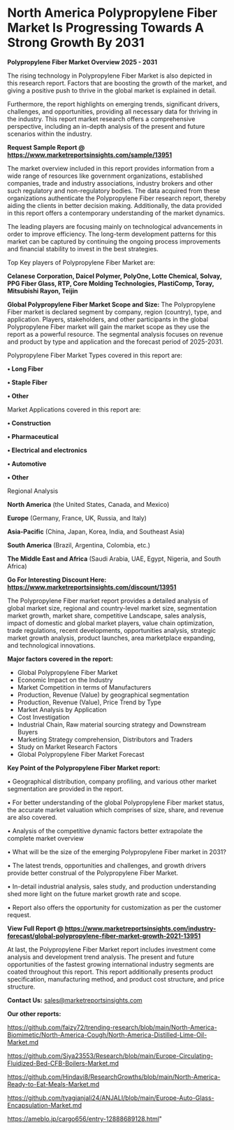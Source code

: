 # North America Polypropylene Fiber Market Is Progressing Towards A Strong Growth By 2031

<Strong> Polypropylene Fiber Market Overview 2025 - 2031</strong>

The rising technology in Polypropylene Fiber Market is also depicted in this research report. Factors that are boosting the growth of the market, and giving a positive push to thrive in the global market is explained in detail.

Furthermore, the report highlights on emerging trends, significant drivers, challenges, and opportunities, providing all necessary data for thriving in the industry. This report market research offers a comprehensive perspective, including an in-depth analysis of the present and future scenarios within the industry.

<strong>Request Sample Report @ <a href=https://www.marketreportsinsights.com/sample/13951>https://www.marketreportsinsights.com/sample/13951</a></strong>

The market overview included in this report provides information from a wide range of resources like government organizations, established companies, trade and industry associations, industry brokers and other such regulatory and non-regulatory bodies. The data acquired from these organizations authenticate the Polypropylene Fiber research report, thereby aiding the clients in better decision making. Additionally, the data provided in this report offers a contemporary understanding of the market dynamics.

The leading players are focusing mainly on technological advancements in order to improve efficiency. The long-term development patterns for this market can be captured by continuing the ongoing process improvements and financial stability to invest in the best strategies.

Top Key players of Polypropylene Fiber Market are:

<strong>Celanese Corporation, Daicel Polymer, PolyOne, Lotte Chemical, Solvay, PPG Fiber Glass, RTP, Core Molding Technologies, PlastiComp, Toray, Mitsubishi Rayon, Teijin</strong>

<strong><b>Global Polypropylene Fiber Market Scope and Size:</b></strong>
The Polypropylene Fiber market is declared segment by company, region (country), type, and application. Players, stakeholders, and other participants in the global Polypropylene Fiber market will gain the market scope as they use the report as a powerful resource. The segmental analysis focuses on revenue and product by type and application and the forecast period of 2025-2031.

Polypropylene Fiber Market Types covered in this report are:

<strong>• Long Fiber

• Staple Fiber

• Other</strong>

Market Applications covered in this report are:

<strong>• Construction

• Pharmaceutical

• Electrical and electronics

• Automotive

• Other</strong> 

Regional Analysis

<strong>North America</strong> (the United States, Canada, and Mexico)

<strong>Europe</strong> (Germany, France, UK, Russia, and Italy)

<strong>Asia-Pacific</strong> (China, Japan, Korea, India, and Southeast Asia)

<strong>South America</strong> (Brazil, Argentina, Colombia, etc.)

<strong>The Middle East and Africa</strong> (Saudi Arabia, UAE, Egypt, Nigeria, and South Africa)

<strong>Go For Interesting Discount Here: <a href=https://www.marketreportsinsights.com/discount/13951>https://www.marketreportsinsights.com/discount/13951</a></strong>

The Polypropylene Fiber market report provides a detailed analysis of global market size, regional and country-level market size, segmentation market growth, market share, competitive Landscape, sales analysis, impact of domestic and global market players, value chain optimization, trade regulations, recent developments, opportunities analysis, strategic market growth analysis, product launches, area marketplace expanding, and technological innovations.

<strong><b>Major factors covered in the report:</b></strong>
<ul>
  <li>Global Polypropylene Fiber Market </li>
  <li>Economic Impact on the Industry</li>
  <li>Market Competition in terms of Manufacturers</li>
  <li>Production, Revenue (Value) by geographical segmentation</li>
  <li>Production, Revenue (Value), Price Trend by Type</li>
  <li>Market Analysis by Application</li>
  <li>Cost Investigation</li>
  <li>Industrial Chain, Raw material sourcing strategy and Downstream Buyers</li>
  <li>Marketing Strategy comprehension, Distributors and Traders</li>
  <li>Study on Market Research Factors</li>
  <li>Global Polypropylene Fiber Market Forecast</li>
</ul>

<strong><b>Key Point of the Polypropylene Fiber Market report:</b></strong>

• Geographical distribution, company profiling, and various other market segmentation are provided in the report.

• For better understanding of the global Polypropylene Fiber market status, the accurate market valuation which comprises of size, share, and revenue are also covered.

• Analysis of the competitive dynamic factors better extrapolate the complete market overview

• What will be the size of the emerging Polypropylene Fiber market in 2031?

• The latest trends, opportunities and challenges, and growth drivers provide better construal of the Polypropylene Fiber Market.

• In-detail industrial analysis, sales study, and production understanding shed more light on the future market growth rate and scope.

• Report also offers the opportunity for customization as per the customer request.

<strong><b>View Full Report @ <a href=https://www.marketreportsinsights.com/industry-forecast/global-polypropylene-fiber-market-growth-2021-13951>https://www.marketreportsinsights.com/industry-forecast/global-polypropylene-fiber-market-growth-2021-13951</a></b></strong>


At last, the Polypropylene Fiber Market report includes investment come analysis and development trend analysis. The present and future opportunities of the fastest growing international industry segments are coated throughout this report. This report additionally presents product specification, manufacturing method, and product cost structure, and price structure.

<strong>Contact Us:</strong>
sales@marketreportsinsights.com

<strong>Our other reports:</strong>

<a href=https://github.com/faizy72/trending-research/blob/main/North-America-Biomimetic/North-America-Cough/North-America-Distilled-Lime-Oil-Market.md>https://github.com/faizy72/trending-research/blob/main/North-America-Biomimetic/North-America-Cough/North-America-Distilled-Lime-Oil-Market.md</a>

<a href=https://github.com/Siya23553/Research/blob/main/Europe-Circulating-Fluidized-Bed-CFB-Boilers-Market.md>https://github.com/Siya23553/Research/blob/main/Europe-Circulating-Fluidized-Bed-CFB-Boilers-Market.md</a>

<a href=https://github.com/Hindavi8/ResearchGrowths/blob/main/North-America-Ready-to-Eat-Meals-Market.md>https://github.com/Hindavi8/ResearchGrowths/blob/main/North-America-Ready-to-Eat-Meals-Market.md</a>

<a href=https://github.com/tyagianjali24/ANJALI/blob/main/Europe-Auto-Glass-Encapsulation-Market.md>https://github.com/tyagianjali24/ANJALI/blob/main/Europe-Auto-Glass-Encapsulation-Market.md</a>

<a href=https://ameblo.jp/cargo656/entry-12888689128.html>https://ameblo.jp/cargo656/entry-12888689128.html</a>"
